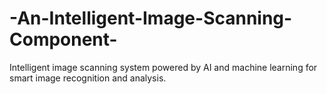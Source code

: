 # -An-Intelligent-Image-Scanning-Component-
Intelligent image scanning system powered by AI and machine learning for smart image recognition and analysis.
